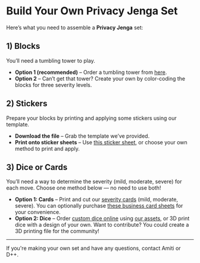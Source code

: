 # Build Your Own Privacy Jenga Set

Here’s what you need to assemble a **Privacy Jenga** set:

## 1) Blocks
You’ll need a tumbling tower to play.

- **Option 1 (recommended)** – Order a tumbling tower from [here](https://www.amazon.com/gp/product/B0CQR7M3JH/ref=ppx_yo_dt_b_search_asin_image).
- **Option 2** – Can’t get that tower? Create your own by color-coding the blocks for three severity levels.

## 2) Stickers
Prepare your blocks by printing and applying some stickers using our template.

- **Download the file** – Grab the template we’ve provided.
- **Print onto sticker sheets** – Use [this sticker sheet](https://www.amazon.com/gp/product/B09BBJLCP4/ref=ppx_yo_dt_b_search_asin_title), or choose your own method to print and apply.

## 3) Dice or Cards
You’ll need a way to determine the severity (mild, moderate, severe) for each move. Choose one method below — no need to use both!

- **Option 1: Cards** – Print and cut our [severity cards](https://github.com/dplusplus1024/bitcoin-jenga/blob/main/assets/severity-cards.doc) (mild, moderate, severe). You can optionally purchase [these business card sheets](https://www.amazon.com/Avery-Printable-Business-Printers-Heavyweight/dp/B002NGML5G) for your convenience.
- **Option 2: Dice** – Order [custom dice online](https://www.boardgamesmaker.com/print/custom-round-dice-16mm.html) using [our assets](https://github.com/dplusplus1024/bitcoin-jenga/tree/main/assets/dice), or 3D print dice with a design of your own. Want to contribute? You could create a 3D printing file for the community!

---

If you're making your own set and have any questions, contact Amiti or D++.

